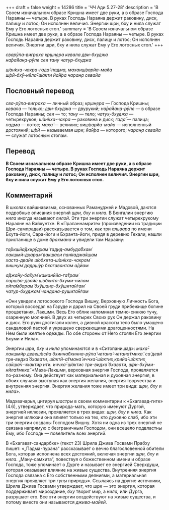 +++
draft = false
weight = 14286
title = 'ЧЧ Ади 5.27-28'
description = 'В Своем изначальном образе Кришна имеет две руки, а в образе Господа Нараяны — четыре. В руках Господь Нараяна держит раковину, диск, палицу и лотос; Он исполнен величия. Энергии шри, бху и нила служат Ему у Его лотосных стоп.'
summary = 'В Своем изначальном образе Кришна имеет две руки, а в образе Господа Нараяны — четыре. В руках Господь Нараяна держит раковину, диск, палицу и лотос; Он исполнен величия. Энергии шри, бху и нила служат Ему у Его лотосных стоп.'
+++

_сварӯпа-виграха кр̣шн̣ера кевала дви-бхуджа  
на̄ра̄йан̣а-рӯпе сеи тану чатур-бхуджа_

_ш́ан̇кха-чакра-гада̄-падма, махаиш́варйа-майа  
ш́рӣ-бхӯ-нӣла̄-ш́акти йа̄н̇ра чаран̣а севайа_

## Пословный перевод

_сва_\-_рӯпа_\-_виграха_ — личный образ; _кр̣шн̣ера_ — Господа Кришны; _кевала_ — только; _дви_\-_бхуджа_ — двурукий; _на̄ра̄йан̣а_\-_рӯпе_ — в образе Господа Нараяны; _сеи_ — то; _тану_ — тело; _чатух̣_\-_бхуджа_ — четырехрукое; _ш́ан̇кха_\-_чакра_ — раковина и диск; _гада̄_ — палица; _падма_ — лотос; _маха̄_ — великих; _аиш́варйа_\-_майа_ — исполненный достояний; _ш́рӣ_ — называемая _шри_; _йа̄н̇ра_ — которого; _чаран̣а_ _севайа_ — служат лотосным стопам.

## Перевод

**В Своем изначальном образе Кришна имеет две руки, а в образе Господа Нараяны — четыре. В руках Господь Нараяна держит раковину, диск, палицу и лотос; Он исполнен величия. Энергии шри, бху и нила служат Ему у Его лотосных стоп.**

## Комментарий

В школах вайшнавизма, основанных Рамануджей и Мадхвой, даются подробные описания энергий _шри, бху_ и _нила._ В Бенгалии энергию _нила_ иногда называют _лилой_. Эти три энергии служат четырехрукому Нараяне на Вайкунтхе. В «Прапаннамрите» (произведении из традиции Шри-сампрадаи) рассказывается о том, как три _альвара_ по имени Бхута-йоги, Сара-йоги и Бхранта-йоги, придя в деревню Гехали, нашли пристанище в доме _брахмана_ и увидели там Нараяну:

_та̄ркшйа̄дхирӯд̣хам̇ тад̣ид-амбуда̄бхам̇  
лакшмӣ-дхарам̇ вакшаси пан̇каджа̄кшам  
хаста-двайе ш́обхита-ш́ан̇кха-чакрам̇  
вишн̣ум̇ дадр̣ш́ур бхагавантам а̄дйам_

_а̄джа̄ну-ба̄хум̇ каманӣйа-га̄трам̇  
па̄рш́ва-двайе ш́обхита-бхӯми-нӣлам  
пӣта̄мбарам̇ бхӯшан̣а-бхӯшита̄н̇гам̇  
чатур-бхуджам̇ чандана-рушита̄н̇гам_

«Они увидели лотосоокого Господа Вишну, Верховную Личность Бога, который восседал на Гаруде и дарил на Своей груди прибежище богине процветания, Лакшми. Весь Его облик напоминал темно-синюю тучу, озаренную молнией. В двух из четырех Своих рук Он держал раковину и диск. Его руки достигали колен, а дивной красоты тело было умащено сандаловой пастой и украшено сверкающими драгоценностями. На Нем были желтые одежды. По обе стороны от Него стояли Его энергии Бхуми и Нила».

Энергии _шри, бху_ и _нила_ упоминаются и в «Ситопанишад»: _маха̄-лакшмӣр девеш́асйа бхинна̄бхинна-рӯпа̄ четана̄-четана̄тмика̄. са̄ девӣ три-видха̄ бхавати, ш́актй-а̄тмана̄ иччха̄-ш́актих̣ крийа̄-ш́актих̣ са̄кша̄ч-чхактир ити. иччха̄-ш́актис три-видха̄ бхавати, ш́ри-бхӯми-нӣла̄тмика̄._ «Маха-Лакшми, верховная энергия Господа, проявляется по-разному. Она действует как материальная и духовная энергия, в обоих случаях выступая как энергия желания, энергия творчества и внутренняя энергия. Энергия желания тоже имеет три вида: _шри, бху_ и _нила_».

Мадхвачарья, цитируя _шастры_ в своем комментарии к «Бхагавад-гите» (4.6), утверждает, что природа-мать, которую именуют Дургой, энергией иллюзии, проявляется в трех видах: _шри, бху_ и _нила._ Как энергия иллюзии она влияет только на тех, кто духовно слаб, ибо эти три энергии созданы Господом Вишну. Хотя ни одна из трех энергий не связана напрямую с безграничным Господом, они всецело подвластны Ему, ибо Господь — повелитель всех энергий.

В «Бхагават-сандарбхе» (текст 23) Шрила Джива Госвами Прабху пишет: «„Падма-пурана“ рассказывает о вечно благословенной обители Бога, которая исполнена всех достояний, включая энергии _шри, бху_ и _нила_. „Ману-самхита“, повествуя о божественном имени и образе Господа, тоже упоминает о Дурге и называет ее энергией Сверхдуши, которая оказывает влияние на живые существа. Внутренняя энергия Господа связана с Его собственными деяниями, а материальная энергия проявляет три _гуны_ природы». Ссылаясь на другие источники, Шрила Джива Госвами утверждает, что _шри_ — это энергия, которая поддерживает мироздание, _бху_ творит мир, а _нила,_ или Дурга, разрушает его. Все эти энергии воздействуют на живые существа, и потому вместе они называются _джива-майей_.
